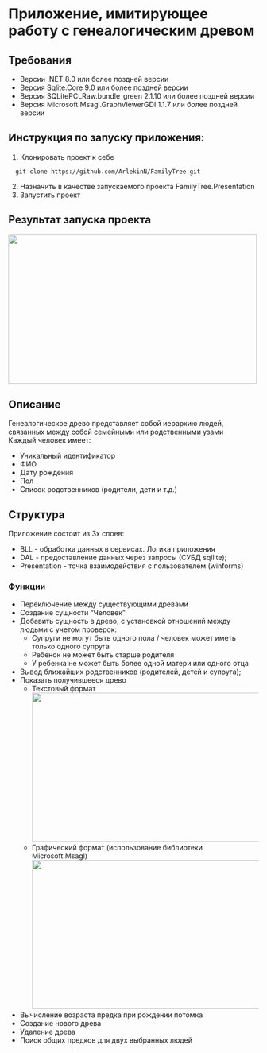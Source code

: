 # Приложение, имитирующее работу с генеалогическим древом
## Требования
  * Версии .NET 8.0 или более поздней версии
  * Версия Sqlite.Core 9.0 или более поздней версии
  * Версия SQLitePCLRaw.bundle_green 2.1.10 или более поздней версии
  * Версия Microsoft.Msagl.GraphViewerGDI 1.1.7 или более поздней версии
## Инструкция по запуску приложения:
  1. Клонировать проект к себе
  ```
    git clone https://github.com/ArlekinN/FamilyTree.git
  ```
  2. Назначить в качестве запускаемого проекта FamilyTree.Presentation
  3. Запустить проект
## Результат запуска проекта
<img src="https://github.com/user-attachments/assets/4fd36898-0f18-4a0d-8ca3-af1aca41c102" width="500" height="300" />

## Описание
Генеалогическое древо представляет собой иерархию людей, связанных между собой семейными или родственными узами </br>
Каждый человек имеет:<br>
  * Уникальный идентификатор
  * ФИО
  * Дату рождения
  * Пол
  * Список родственников (родители, дети и т.д.)</br>
## Структура
Приложение состоит из 3х слоев: </br>
  *  BLL - обработка данных в сервисах. Логика приложения
  *  DAL - предоставление данных через запросы (СУБД sqllite);
  *  Presentation - точка взаимодействия с пользователем (winforms)
### Функции
  * Переключение между существующими древами
  * Создание сущности “Человек”
  * Добавить сущность в древо, с установкой отношений между людьми с учетом проверок: </br>
    * Супруги не могут быть одного пола / человек может иметь только одного супруга
    * Ребенок не может быть старше родителя
    * У ребенка не может быть более одной матери или одного отца
  * Вывод ближайших родственников (родителей, детей и супруга);
  * Показать получившееся древо
    * Teкстовый формат</br>
      <img src="https://github.com/user-attachments/assets/9587a061-3135-4816-a473-b48d6f3b5694" width="500" height="300" />
    * Графический формат (использование библиотеки Microsoft.Msagl)</br>
      <img src="https://github.com/user-attachments/assets/8d1894f6-4e3a-41e4-9fec-fa05813f9f62" width="500" height="300" />
  * Вычисление возраста предка при рождении потомка
  * Создание нового древа
  * Удаление древа
  * Поиск общих предков для двух выбранных людей


    


